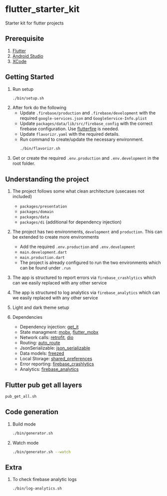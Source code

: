 # flutter_starter_kit

Starter kit for flutter projects

## Prerequisite
1. [Flutter](https://docs.flutter.dev/get-started/install)
2. [Android Studio](https://developer.android.com/studio)
3. [XCode](https://developer.apple.com/xcode/)

## Getting Started
1. Run setup
   ```sh
   ./bin/setup.sh
   ```
2. After fork do the following
   - Update `.firebase/production` and `.firebase/development` with the required `google-services.json` and `GoogleService-Info.plist`
   - Update `packages/data/lib/src/firebase_config` with the correct firebase configuration. Use [flutterfire](https://firebase.google.com/docs/flutter/setup) is needed.
   - Update `flavorizr.yaml` with the required details.
   - Run command to create/update the necessary environment.
     ```sh
     ./bin/flavorizr.sh
     ```
3. Get or create the required `.env.production` and `.env.development` in the root folder.

## Understanding the project
1. The project follows some what clean architecture (usecases not included)
   - `packages/presentation`
   - `packages/domain`
   - `packages/data`
   - `packages/di` (additional for dependency injection)
  
2. The project has two environments, `development` and `production`. This can be extended to create more environments
   - Add the required `.env.production` and `.env.development`
   - `main.development.dart`
   - `main.production.dart`
   - The project is already configured to run the two environments which can be found under `.run`

3. The app is structured to report errors via `firebase_crashlytics` which can we easily replaced with any other service
4. The app is structured to log analytics via `firebase_analytics` which can we easily replaced with any other service
5. Light and dark theme setup  
6. Dependencies
   - Dependency injection: [get_it](https://pub.dev/packages/get_it)
   - State managment: [mobx](https://pub.dev/packages/mobx), [flutter_mobx](https://pub.dev/packages/flutter_mobx)
   - Network calls: [retrofit](https://pub.dev/packages/retrofit), [dio](https://pub.dev/packages/dio)
   - Routing: [auto_route](https://pub.dev/packages/auto_route)
   - JsonSerializable: [json_serializable](https://pub.dev/packages/json_serializable)
   - Data models: [freezed](https://pub.dev/packages/freezed)
   - Local Storage: [shared_preferences](https://pub.dev/packages/shared_preferences)
   - Error reporting: [firebase_crashlytics](https://firebase.google.com/docs/crashlytics/get-started?platform=flutter)
   - Analytics: [firebase_analytics](https://firebase.google.com/docs/analytics/get-started?platform=flutter)
  
## Flutter pub get all layers
```sh
pub_get_all.sh
```
## Code generation
1. Build mode
   ```sh
   ./bin/generator.sh
   ```
2. Watch mode
   ```sh
   ./bin/generator.sh --watch
   ```

## Extra
1. To check firebase analytic logs
   ```sh
   ./bin/log-analytics.sh
   ```
